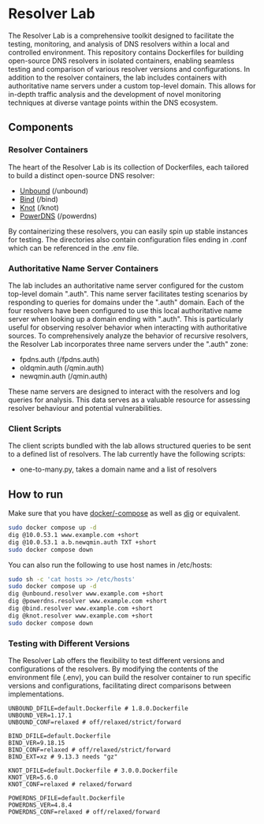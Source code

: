 # Resolver Lab

The Resolver Lab is a comprehensive toolkit designed to facilitate the testing,
monitoring, and analysis of DNS resolvers within a local and controlled environment. 
This repository contains Dockerfiles for building open-source DNS resolvers
in isolated containers, enabling seamless testing and comparison of various
resolver versions and configurations. In addition to the resolver containers, 
the lab includes containers with authoritative name servers under a custom
top-level domain. This allows for in-depth traffic analysis and the
development of novel monitoring techniques at diverse vantage points within the
DNS ecosystem.

## Components
### Resolver Containers
The heart of the Resolver Lab is its collection of Dockerfiles, each tailored
to build a distinct open-source DNS resolver:
- [Unbound](https://nlnetlabs.nl/projects/unbound/about/) (/unbound)
- [Bind](https://www.isc.org/download/#BIND) (/bind)
- [Knot](https://www.knot-resolver.cz/) (/knot)
- [PowerDNS](https://www.powerdns.com/powerdns-recursor) (/powerdns)

By containerizing these resolvers, you can easily spin up stable instances for
testing. The directories also contain configuration files ending in .conf which
can be referenced in the .env file.

### Authoritative Name Server Containers
The lab includes an authoritative name server configured for the custom
top-level domain ".auth". This name server facilitates testing scenarios by
responding to queries for domains under the ".auth" domain.  Each of the four
resolvers have been configured to use this local authoritative name server when
looking up a domain ending with ".auth".  This is particularly useful for
observing resolver behavior when interacting with authoritative sources.  To
comprehensively analyze the behavior of recursive resolvers, the Resolver Lab
incorporates three name servers under the ".auth" zone:
- fpdns.auth (/fpdns.auth)
- oldqmin.auth (/qmin.auth)
- newqmin.auth (/qmin.auth)

These name servers are designed to interact with the resolvers and log queries
for analysis. This data serves as a valuable resource for assessing resolver
behaviour and potential vulnerabilities.

### Client Scripts
The client scripts bundled with the lab allows structured queries to be sent to 
a defined list of resolvers. The lab currently have the following scripts:
- one-to-many.py, takes a domain name and a list of resolvers

## How to run
Make sure that you have [docker/-compose](https://docs.docker.com/engine/install/) as well as [dig](https://linux.die.net/man/1/dig) or equivalent.
```sh
sudo docker compose up -d
dig @10.0.53.1 www.example.com +short
dig @10.0.53.1 a.b.newqmin.auth TXT +short
sudo docker compose down
```

You can also run the following to use host names in /etc/hosts:
```sh
sudo sh -c 'cat hosts >> /etc/hosts'
sudo docker compose up -d
dig @unbound.resolver www.example.com +short
dig @powerdns.resolver www.example.com +short
dig @bind.resolver www.example.com +short
dig @knot.resolver www.example.com +short
sudo docker compose down
```

### Testing with Different Versions
The Resolver Lab offers the flexibility to test different versions and configurations of the resolvers. By modifying the contents of the environment file (.env), you can build the resolver container to run specific versions and configurations, facilitating direct comparisons between implementations.

```
UNBOUND_DFILE=default.Dockerfile # 1.8.0.Dockerfile
UNBOUND_VER=1.17.1
UNBOUND_CONF=relaxed # off/relaxed/strict/forward

BIND_DFILE=default.Dockerfile
BIND_VER=9.18.15
BIND_CONF=relaxed # off/relaxed/strict/forward
BIND_EXT=xz # 9.13.3 needs "gz"

KNOT_DFILE=default.Dockerfile # 3.0.0.Dockerfile
KNOT_VER=5.6.0
KNOT_CONF=relaxed # relaxed/forward

POWERDNS_DFILE=default.Dockerfile
POWERDNS_VER=4.8.4
POWERDNS_CONF=relaxed # off/relaxed/forward
```
